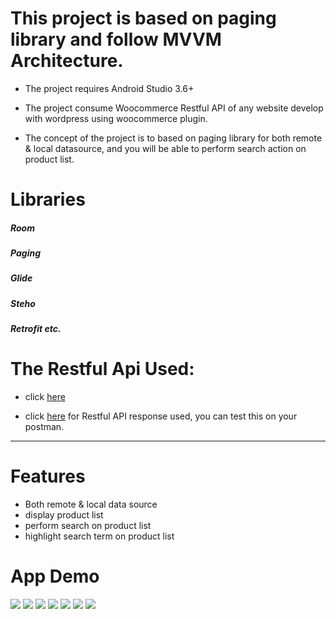 # This project is based on paging library and follow MVVM Architecture.

* The project requires Android Studio 3.6+ 

* The project consume Woocommerce Restful API of any website develop with wordpress using woocommerce plugin.

* The concept of the project is to based on paging library for both remote & local datasource, and you will be able to perform search action on product list.


# Libraries
##### Room
##### Paging
##### Glide
##### Steho

##### Retrofit etc.


# The Restful Api Used:
* click [here](https://docs.woocommerce.com/document/woocommerce-rest-api/)

* click [here](http://libyamarts.com/wp-json/wc/v3/products?consumer_key=ck_0da2b74198a49b50daa7451d516d83fa9a7e8045&consumer_secret=cs_5c06b69498471f0773225f5a91984aa48285d723&page=1&&per_page=10) for Restful API response used, you can test this on your postman.

---------------------------------------------------------------------------------
# Features
* Both remote & local data source
* display product list
* perform search on product list
* highlight search term on product list


# App Demo

![](https://github.com/amrdroid/ecommerce-sample/screen/1.jpg)
![](https://github.com/amrdroid/ecommerce-sample/screen/2.jpg)
![](https://github.com/amrdroid/ecommerce-sample/screen/3.jpg)
![](https://github.com/amrdroid/ecommerce-sample/screen/4.jpg)
![](https://github.com/amrdroid/ecommerce-sample/screen/5.jpg)
![](https://github.com/amrdroid/ecommerce-sample/screen/6.jpg)
![](https://github.com/amrdroid/ecommerce-sample/screen/7.jpg)


